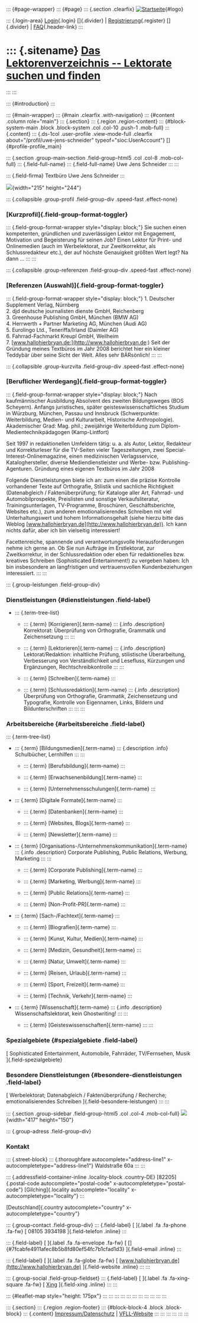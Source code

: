 ::: {#page-wrapper}
::: {#page}
::: {.section .clearfix}
[![Startseite](https://www.lektoren.de/sites/default/files/VfLL_logo.jpg)](/ "Startseite"){#logo}

::: {.login-area}
[Login](/user){.login} []{.divider} \|
[Registrierung](/user/register){.register} []{.divider} \|
[FAQ](/faq-page){.header-link}
:::

::: {.sitename}
[Das Lektorenverzeichnis -- Lektorate suchen und finden](/ "Startseite")
========================================================================
:::
:::

::: {#introduction}
:::

::: {#main-wrapper}
::: {#main .clearfix .with-navigation}
::: {#content .column role="main"}
::: {.section}
::: {.region .region-content}
::: {#block-system-main .block .block-system .col .col-10 .push-1 .mob-full}
::: {.content}
::: {.ds-1col .user-profile .view-mode-full .clearfix about="/profil/uwe-jens-schneider" typeof="sioc:UserAccount"}
[]{#profile-profile_main}

::: {.section .group-main-section .field-group-html5 .col .col-8 .mob-col-full}
::: {.field-full-name}
::: {.field-full-name}
Uwe Jens Schneider
:::
:::

::: {.field-firma}
Textbüro Uwe Jens Schneider
:::

![](https://www.lektoren.de/sites/default/files/styles/profile-image-full/public/users/profile_img/2015VFLLBILD.jpg?itok=QHvk22XV){width="215"
height="244"}

::: {.collapsible .group-profil .field-group-div .speed-fast .effect-none}
### [Kurzprofil]{.field-group-format-toggler}

::: {.field-group-format-wrapper style="display: block;"}
Sie suchen einen kompetenten, gründlichen und zuverlässigen Lektor mit
Engagement, Motivation und Begeisterung für seinen Job? Einen Lektor für
Print- und Onlinemedien (auch im Werbelektorat, zur Zweitkorrektur, als
Schlussredakteur etc.), der auf höchste Genauigkeit größten Wert legt?
Na dann ...
:::
:::

::: {.collapsible .group-referenzen .field-group-div .speed-fast .effect-none}
### [Referenzen (Auswahl)]{.field-group-format-toggler}

::: {.field-group-format-wrapper style="display: block;"}
1\. Deutscher Supplement Verlag, Nürnberg\
2. djd deutsche journalisten dienste GmbH, Reichenberg\
3. Greenhouse Publishing GmbH, München (BMW AG)\
4. Herrwerth + Partner Marketing AG, München (Audi AG)\
5. Eurolingo Ltd., Teneriffa/Irland (Daimler AG)\
6. Fahrrad-Fachmarkt Kreupl GmbH, Weilheim\
7. [www.hallohierbryan.de:](http://www.hallohierbryan.de:) Seit der
Gründung meines Textbüros im Jahr 2008 berichtet hier ein kleiner
Teddybär über seine Sicht der Welt. Alles sehr BÄRsönlich!
:::
:::

::: {.collapsible .group-kurzvita .field-group-div .speed-fast .effect-none}
### [Beruflicher Werdegang]{.field-group-format-toggler}

::: {.field-group-format-wrapper style="display: block;"}
Nach kaufmännischer Ausbildung Absolvent des zweiten Bildungsweges (BOS
Scheyern). Anfangs juristisches, später geisteswissenschaftliches
Studium in Würzburg, München, Passau und Innsbruck (Schwerpunkte:
Weiterbildung, Medien- und Kulturarbeit, Historische Anthropologie).
Akademischer Grad: Mag. phil.; zweijährige Weiterbildung zum
Diplom-Medientechnikpädagogen (Kamp-Lintfort)

Seit 1997 in redaktionellen Umfeldern tätig: u. a. als Autor, Lektor,
Redakteur und Korrekturleser für die TV-Seiten vieler Tageszeitungen,
zwei Special-Interest-Onlinemagazine, einen medizinischen
Verlagsservice, Kataloghersteller, diverse Mediendienstleister und
Werbe- bzw. Publishing-Agenturen. Gründung eines eigenen Textbüros im
Jahr 2008

Folgende Dienstleistungen biete ich an: zum einen die präzise Kontrolle
vorhandener Texte auf Orthografie, Stilistik und sachliche Richtigkeit
(Datenabgleich / Faktenüberprüfung; für Kataloge aller Art, Fahrrad- und
Automobilprospekte, Preislisten und sonstige Verkaufsliteratur,
Trainingsunterlagen, TV-Programme, Broschüren, Geschäftsberichte,
Websites etc.), zum anderen emotionalisierendes Schreiben mit viel
Unterhaltungswert und hohem Informationsgehalt (siehe hierzu bitte das
Weblog [www.hallohierbryan.de](http://www.hallohierbryan.de)). Ich kann
nichts dafür, aber ich bin vielseitig interessiert!

Facettenreiche, spannende und verantwortungsvolle Herausforderungen
nehme ich gerne an. Ob Sie nun Aufträge im Erstlektorat, zur
Zweitkorrektur, in der Schlussredaktion oder eben für redaktionelles
bzw. kreatives Schreiben (Sophisticated Entertainment!) zu vergeben
haben: Ich bin insbesondere an langfristigen und vertrauensvollen
Kundenbeziehungen interessiert.
:::
:::

::: {.group-leistungen .field-group-div}
### Dienstleistungen {#dienstleistungen .field-label}

-   ::: {.term-tree-list}
    -   ::: {.term}
        [Korrigieren]{.term-name}
        ::: {.info .description}
        Korrektorat: Überprüfung von Orthografie, Grammatik und
        Zeichensetzung
        :::
        :::

    -   ::: {.term}
        [Lektorieren]{.term-name}
        ::: {.info .description}
        Lektorat/Redaktion: inhaltliche Prüfung, stilistische
        Überarbeitung, Verbesserung von Verständlichkeit und Lesefluss,
        Kürzungen und Ergänzungen, Rechtschreibkontrolle
        :::
        :::

    -   ::: {.term}
        [Schreiben]{.term-name}
        :::

    -   ::: {.term}
        [Schlussredaktion]{.term-name}
        ::: {.info .description}
        Überprüfung von Orthografie, Grammatik, Zeichensetzung und
        Typografie, Kontrolle von Eigennamen, Links, Bildern und
        Bildunterschriften
        :::
        :::
    :::

### Arbeitsbereiche {#arbeitsbereiche .field-label}

::: {.term-tree-list}
-   ::: {.term}
    [Bildungsmedien]{.term-name}
    ::: {.description .info}
    Schulbücher, Lernhilfen
    :::
    :::

    -   ::: {.term}
        [Berufsbildung]{.term-name}
        :::

    -   ::: {.term}
        [Erwachsenenbildung]{.term-name}
        :::

    -   ::: {.term}
        [Unternehmensschulungen]{.term-name}
        :::

-   ::: {.term}
    [Digitale Formate]{.term-name}
    :::

    -   ::: {.term}
        [Datenbanken]{.term-name}
        :::

    -   ::: {.term}
        [Websites, Blogs]{.term-name}
        :::

    -   ::: {.term}
        [Newsletter]{.term-name}
        :::

-   ::: {.term}
    [Organisations-/Unternehmenskommunikation]{.term-name}
    ::: {.info .description}
    Corporate Publishing, Public Relations, Werbung, Marketing
    :::
    :::

    -   ::: {.term}
        [Corporate Publishing]{.term-name}
        :::

    -   ::: {.term}
        [Marketing, Werbung]{.term-name}
        :::

    -   ::: {.term}
        [Public Relations]{.term-name}
        :::

    -   ::: {.term}
        [Non-Profit-PR]{.term-name}
        :::

-   ::: {.term}
    [Sach-/Fachtext]{.term-name}
    :::

    -   ::: {.term}
        [Biografien]{.term-name}
        :::

    -   ::: {.term}
        [Kunst, Kultur, Medien]{.term-name}
        :::

    -   ::: {.term}
        [Medizin, Gesundheit]{.term-name}
        :::

    -   ::: {.term}
        [Natur, Umwelt]{.term-name}
        :::

    -   ::: {.term}
        [Reisen, Urlaub]{.term-name}
        :::

    -   ::: {.term}
        [Sport, Freizeit]{.term-name}
        :::

    -   ::: {.term}
        [Technik, Verkehr]{.term-name}
        :::

-   ::: {.term}
    [Wissenschaft]{.term-name}
    ::: {.info .description}
    Wissenschaftslektorat, kein Ghostwriting!
    :::
    :::

    -   ::: {.term}
        [Geisteswissenschaften]{.term-name}
        :::
:::

### Spezialgebiete {#spezialgebiete .field-label}

[ Sophisticated Entertainment, Automobile, Fahrräder, TV/Fernsehen,
Musik ]{.field-spezialgebiete}

### Besondere Dienstleistungen {#besondere-dienstleistungen .field-label}

[ Werbelektorat; Datenabgleich / Faktenüberprüfung / Recherche;
emotionalisierendes Schreiben ]{.field-besondere-leistungen}
:::
:::

::: {.section .group-sidebar .field-group-html5 .col .col-4 .mob-col-full}
![](https://www.lektoren.de/sites/default/files/styles/logo/public/users/profile_logo/portfoliotbujs.jpg?itok=85Yj_fV6){width="417"
height="150"}

::: {.group-adress .field-group-div}
### Kontakt

::: {.street-block}
::: {.thoroughfare autocomplete="address-line1" x-autocompletetype="address-line1"}
Waldstraße 60a
:::
:::

::: {.addressfield-container-inline .locality-block .country-DE}
[82205]{.postal-code autocomplete="postal-code"
x-autocompletetype="postal-code"} [Gilching]{.locality
autocomplete="locality" x-autocompletetype="locality"}
:::

[Deutschland]{.country autocomplete="country"
x-autocompletetype="country"}

::: {.group-contact .field-group-div}
::: {.field-label}
[ ]{.label .fa .fa-phone .fa-fw} [ 08105 3934198 ]{.field-telefon
.inline}
:::

::: {.field-label}
[ ]{.label .fa .fa-envelope .fa-fw} [
[]{#7fcabfe4911afec8b5b8fd80ef54fc7b1cfad1d3} ]{.field-email .inline}
:::

::: {.field-label}
[ ]{.label .fa .fa-globe .fa-fw} [
[www.hallohierbryan.de](http://www.hallohierbryan.de) ]{.field-website
.inline}
:::
:::

::: {.group-social .field-group-fieldset}
::: {.field-label}
[ ]{.label .fa .fa-xing-square .fa-fw} [
[Xing](https://www.xing.com/profile/UweJens_SchneiderAndergast?sc_o=mxb_p)
]{.field-xing .inline}
:::
:::

::: {#leaflet-map style="height: 175px"}
:::
:::
:::
:::
:::
:::
:::
:::
:::
:::
:::

::: {.section}
::: {.region .region-footer}
::: {#block-block-4 .block .block-block}
::: {.content}
[Impressum/Datenschutz](/impressum) \|
[VFLL-Website](http://www.vfll.de)
:::
:::
:::
:::
:::
:::
